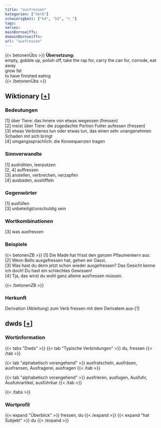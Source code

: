 ```yaml
---
title: "ausfressen"
kategorien: ["Verb"]
schwierigkeit: ["k4", "h2", "r_"]
tags:
series:
mainDornseiffs:
domainDornseiffs:
url: "ausfressen"
---
```


{{< betonenÜbs >}}
**Übersetzung:**  
empty, gobble up, polish off, take the rap for, carry the can for, corrode, eat away  
grow fat  
to have finished eating  
{{< /betonenÜbs >}}

## Wiktionary [[+](https://de.wiktionary.org/wiki/ausfressen)]

### Bedeutungen
[1] über Tiere: das Innere von etwas wegessen (fressen)  
[2] meist über Tiere: die zugedachte Portion Futter aufessen (fressen)  
[3] etwas Verbotenes tun oder etwas tun, das einen sehr unangenehmen Schaden mit sich bringt  
[4] umgangssprachlich: die Konsequenzen tragen  

### Sinnverwandte
[1] aushöhlen, leerputzen  
[2, 4] auffressen  
[3] anstellen, verbrechen, verzapfen  
[4] ausbaden, auslöffeln  

### Gegenwörter
[1] ausfüllen  
[3] unbeteiligt/unschuldig sein  

### Wortkombinationen
[3] was ausfressen  

### Beispiele
{{< betonenZB >}}
[1] Die Made hat frisst den ganzen Pflaumenkern aus.  
[2] Wenn Bello ausgefressen hat, gehen wir Gassi.  
[3] Was hast du denn jetzt schon wieder ausgefressen? Das Gesicht kenne ich doch! Du hast ein schlechtes Gewissen!  
[4] Tja, das wirst du wohl ganz alleine ausfressen müssen.  

{{< /betonenZB >}}
### Herkunft
Derivation (Ableitung) zum Verb fressen mit dem Derivatem aus-[1]  



## dwds [[+](https://www.dwds.de/wb/ausfressen)]

### Wortinformation
{{< tabs "Dwds" >}}
{{< tab "Typische Verbindungen" >}}
du, fressen
{{< /tab >}}

{{< tab "alphabetisch vorangehend" >}}
ausfratscheln, ausfräsen, ausfransen, Ausfragerei, ausfragen
{{< /tab >}}

{{< tab "alphabetisch vorangehend" >}}
ausfrieren, ausfugen, Ausfuhr, Ausfuhrartikel, ausführbar
{{< /tab >}}

{{< /tabs >}}

### Wortprofil
{{< expand "Überblick" >}} fressen, du {{< /expand >}}
{{< expand "hat Subjekt" >}} du {{< /expand >}}

